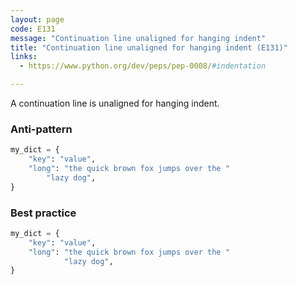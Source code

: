 ```yaml
---
layout: page
code: E131
message: "Continuation line unaligned for hanging indent"
title: "Continuation line unaligned for hanging indent (E131)"
links:
  - https://www.python.org/dev/peps/pep-0008/#indentation

---
```


A continuation line is unaligned for hanging indent.

### Anti-pattern

```python
my_dict = {
    "key": "value",
    "long": "the quick brown fox jumps over the "
        "lazy dog",
}
```

### Best practice

```python
my_dict = {
    "key": "value",
    "long": "the quick brown fox jumps over the "
            "lazy dog",
}
```
